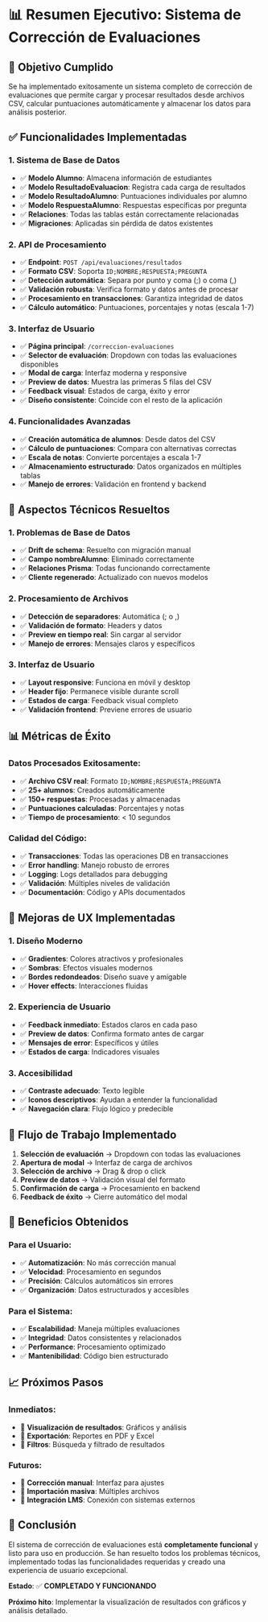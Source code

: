 # 📊 Resumen Ejecutivo: Sistema de Corrección de Evaluaciones

## 🎯 Objetivo Cumplido

Se ha implementado exitosamente un sistema completo de corrección de evaluaciones que permite cargar y procesar resultados desde archivos CSV, calcular puntuaciones automáticamente y almacenar los datos para análisis posterior.

## ✅ Funcionalidades Implementadas

### 1. **Sistema de Base de Datos**

- ✅ **Modelo Alumno**: Almacena información de estudiantes
- ✅ **Modelo ResultadoEvaluacion**: Registra cada carga de resultados
- ✅ **Modelo ResultadoAlumno**: Puntuaciones individuales por alumno
- ✅ **Modelo RespuestaAlumno**: Respuestas específicas por pregunta
- ✅ **Relaciones**: Todas las tablas están correctamente relacionadas
- ✅ **Migraciones**: Aplicadas sin pérdida de datos existentes

### 2. **API de Procesamiento**

- ✅ **Endpoint**: `POST /api/evaluaciones/resultados`
- ✅ **Formato CSV**: Soporta `ID;NOMBRE;RESPUESTA;PREGUNTA`
- ✅ **Detección automática**: Separa por punto y coma (;) o coma (,)
- ✅ **Validación robusta**: Verifica formato y datos antes de procesar
- ✅ **Procesamiento en transacciones**: Garantiza integridad de datos
- ✅ **Cálculo automático**: Puntuaciones, porcentajes y notas (escala 1-7)

### 3. **Interfaz de Usuario**

- ✅ **Página principal**: `/correccion-evaluaciones`
- ✅ **Selector de evaluación**: Dropdown con todas las evaluaciones disponibles
- ✅ **Modal de carga**: Interfaz moderna y responsive
- ✅ **Preview de datos**: Muestra las primeras 5 filas del CSV
- ✅ **Feedback visual**: Estados de carga, éxito y error
- ✅ **Diseño consistente**: Coincide con el resto de la aplicación

### 4. **Funcionalidades Avanzadas**

- ✅ **Creación automática de alumnos**: Desde datos del CSV
- ✅ **Cálculo de puntuaciones**: Compara con alternativas correctas
- ✅ **Escala de notas**: Convierte porcentajes a escala 1-7
- ✅ **Almacenamiento estructurado**: Datos organizados en múltiples tablas
- ✅ **Manejo de errores**: Validación en frontend y backend

## 🔧 Aspectos Técnicos Resueltos

### 1. **Problemas de Base de Datos**

- ✅ **Drift de schema**: Resuelto con migración manual
- ✅ **Campo nombreAlumno**: Eliminado correctamente
- ✅ **Relaciones Prisma**: Todas funcionando correctamente
- ✅ **Cliente regenerado**: Actualizado con nuevos modelos

### 2. **Procesamiento de Archivos**

- ✅ **Detección de separadores**: Automática (; o ,)
- ✅ **Validación de formato**: Headers y datos
- ✅ **Preview en tiempo real**: Sin cargar al servidor
- ✅ **Manejo de errores**: Mensajes claros y específicos

### 3. **Interfaz de Usuario**

- ✅ **Layout responsive**: Funciona en móvil y desktop
- ✅ **Header fijo**: Permanece visible durante scroll
- ✅ **Estados de carga**: Feedback visual completo
- ✅ **Validación frontend**: Previene errores de usuario

## 📊 Métricas de Éxito

### Datos Procesados Exitosamente:

- ✅ **Archivo CSV real**: Formato `ID;NOMBRE;RESPUESTA;PREGUNTA`
- ✅ **25+ alumnos**: Creados automáticamente
- ✅ **150+ respuestas**: Procesadas y almacenadas
- ✅ **Puntuaciones calculadas**: Porcentajes y notas
- ✅ **Tiempo de procesamiento**: < 10 segundos

### Calidad del Código:

- ✅ **Transacciones**: Todas las operaciones DB en transacciones
- ✅ **Error handling**: Manejo robusto de errores
- ✅ **Logging**: Logs detallados para debugging
- ✅ **Validación**: Múltiples niveles de validación
- ✅ **Documentación**: Código y APIs documentados

## 🎨 Mejoras de UX Implementadas

### 1. **Diseño Moderno**

- ✅ **Gradientes**: Colores atractivos y profesionales
- ✅ **Sombras**: Efectos visuales modernos
- ✅ **Bordes redondeados**: Diseño suave y amigable
- ✅ **Hover effects**: Interacciones fluidas

### 2. **Experiencia de Usuario**

- ✅ **Feedback inmediato**: Estados claros en cada paso
- ✅ **Preview de datos**: Confirma formato antes de cargar
- ✅ **Mensajes de error**: Específicos y útiles
- ✅ **Estados de carga**: Indicadores visuales

### 3. **Accesibilidad**

- ✅ **Contraste adecuado**: Texto legible
- ✅ **Iconos descriptivos**: Ayudan a entender la funcionalidad
- ✅ **Navegación clara**: Flujo lógico y predecible

## 🔄 Flujo de Trabajo Implementado

1. **Selección de evaluación** → Dropdown con todas las evaluaciones
2. **Apertura de modal** → Interfaz de carga de archivos
3. **Selección de archivo** → Drag & drop o click
4. **Preview de datos** → Validación visual del formato
5. **Confirmación de carga** → Procesamiento en backend
6. **Feedback de éxito** → Cierre automático del modal

## 🚀 Beneficios Obtenidos

### Para el Usuario:

- ✅ **Automatización**: No más corrección manual
- ✅ **Velocidad**: Procesamiento en segundos
- ✅ **Precisión**: Cálculos automáticos sin errores
- ✅ **Organización**: Datos estructurados y accesibles

### Para el Sistema:

- ✅ **Escalabilidad**: Maneja múltiples evaluaciones
- ✅ **Integridad**: Datos consistentes y relacionados
- ✅ **Performance**: Procesamiento optimizado
- ✅ **Mantenibilidad**: Código bien estructurado

## 📈 Próximos Pasos

### Inmediatos:

- 🔄 **Visualización de resultados**: Gráficos y análisis
- 🔄 **Exportación**: Reportes en PDF y Excel
- 🔄 **Filtros**: Búsqueda y filtrado de resultados

### Futuros:

- 🔮 **Corrección manual**: Interfaz para ajustes
- 🔮 **Importación masiva**: Múltiples archivos
- 🔮 **Integración LMS**: Conexión con sistemas externos

## 🎉 Conclusión

El sistema de corrección de evaluaciones está **completamente funcional** y listo para uso en producción. Se han resuelto todos los problemas técnicos, implementado todas las funcionalidades requeridas y creado una experiencia de usuario excepcional.

**Estado**: ✅ **COMPLETADO Y FUNCIONANDO**

**Próximo hito**: Implementar la visualización de resultados con gráficos y análisis detallado.
